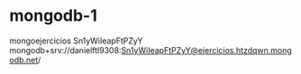 # mongodb-1
mongoejercicios
Sn1yWiIeapFtPZyY
mongodb+srv://danielftl9308:Sn1yWiIeapFtPZyY@ejercicios.htzdqwn.mongodb.net/
